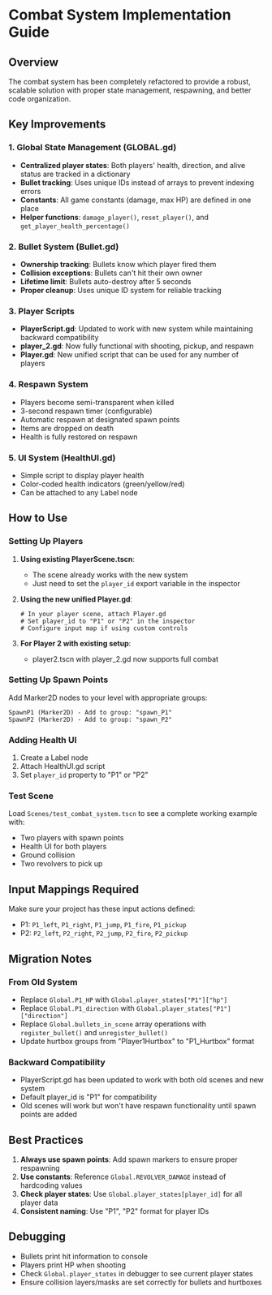 # Combat System Implementation Guide

## Overview

The combat system has been completely refactored to provide a robust, scalable solution with proper state management, respawning, and better code organization.

## Key Improvements

### 1. Global State Management (GLOBAL.gd)

- **Centralized player states**: Both players' health, direction, and alive status are tracked in a dictionary
- **Bullet tracking**: Uses unique IDs instead of arrays to prevent indexing errors
- **Constants**: All game constants (damage, max HP) are defined in one place
- **Helper functions**: `damage_player()`, `reset_player()`, and `get_player_health_percentage()`

### 2. Bullet System (Bullet.gd)

- **Ownership tracking**: Bullets know which player fired them
- **Collision exceptions**: Bullets can't hit their own owner
- **Lifetime limit**: Bullets auto-destroy after 5 seconds
- **Proper cleanup**: Uses unique ID system for reliable tracking

### 3. Player Scripts

- **PlayerScript.gd**: Updated to work with new system while maintaining backward compatibility
- **player_2.gd**: Now fully functional with shooting, pickup, and respawn
- **Player.gd**: New unified script that can be used for any number of players

### 4. Respawn System

- Players become semi-transparent when killed
- 3-second respawn timer (configurable)
- Automatic respawn at designated spawn points
- Items are dropped on death
- Health is fully restored on respawn

### 5. UI System (HealthUI.gd)

- Simple script to display player health
- Color-coded health indicators (green/yellow/red)
- Can be attached to any Label node

## How to Use

### Setting Up Players

1. **Using existing PlayerScene.tscn**:

   - The scene already works with the new system
   - Just need to set the `player_id` export variable in the inspector

2. **Using the new unified Player.gd**:

   ```gdscript
   # In your player scene, attach Player.gd
   # Set player_id to "P1" or "P2" in the inspector
   # Configure input map if using custom controls
   ```

3. **For Player 2 with existing setup**:
   - player2.tscn with player_2.gd now supports full combat

### Setting Up Spawn Points

Add Marker2D nodes to your level with appropriate groups:

```
SpawnP1 (Marker2D) - Add to group: "spawn_P1"
SpawnP2 (Marker2D) - Add to group: "spawn_P2"
```

### Adding Health UI

1. Create a Label node
2. Attach HealthUI.gd script
3. Set `player_id` property to "P1" or "P2"

### Test Scene

Load `Scenes/test_combat_system.tscn` to see a complete working example with:

- Two players with spawn points
- Health UI for both players
- Ground collision
- Two revolvers to pick up

## Input Mappings Required

Make sure your project has these input actions defined:

- P1: `P1_left`, `P1_right`, `P1_jump`, `P1_fire`, `P1_pickup`
- P2: `P2_left`, `P2_right`, `P2_jump`, `P2_fire`, `P2_pickup`

## Migration Notes

### From Old System

- Replace `Global.P1_HP` with `Global.player_states["P1"]["hp"]`
- Replace `Global.P1_direction` with `Global.player_states["P1"]["direction"]`
- Replace `Global.bullets_in_scene` array operations with `register_bullet()` and `unregister_bullet()`
- Update hurtbox groups from "Player1Hurtbox" to "P1_Hurtbox" format

### Backward Compatibility

- PlayerScript.gd has been updated to work with both old scenes and new system
- Default player_id is "P1" for compatibility
- Old scenes will work but won't have respawn functionality until spawn points are added

## Best Practices

1. **Always use spawn points**: Add spawn markers to ensure proper respawning
2. **Use constants**: Reference `Global.REVOLVER_DAMAGE` instead of hardcoding values
3. **Check player states**: Use `Global.player_states[player_id]` for all player data
4. **Consistent naming**: Use "P1", "P2" format for player IDs

## Debugging

- Bullets print hit information to console
- Players print HP when shooting
- Check `Global.player_states` in debugger to see current player states
- Ensure collision layers/masks are set correctly for bullets and hurtboxes
